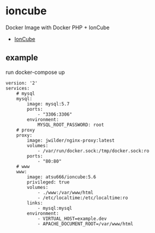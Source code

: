 # ioncube

Docker Image with Docker PHP + IonCube

* [IonCube](https://www.ioncube.com/)

## example

run docker-compose up

```
version: '2'
services:
    # mysql
    mysql:
        image: mysql:5.7
        ports:
            - "3306:3306"
        environment:
            MYSQL_ROOT_PASSWORD: root
    # proxy
    proxy:
        image: jwilder/nginx-proxy:latest
        volumes:
            - /var/run/docker.sock:/tmp/docker.sock:ro
        ports:
            - "80:80"
    # www
    www:
        image: atsu666/ioncube:5.6
        privileged: true
        volumes:
            - ./www:/var/www/html
            - /etc/localtime:/etc/localtime:ro
        links:
            - mysql:mysql
        environment:
            - VIRTUAL_HOST=example.dev
            - APACHE_DOCUMENT_ROOT=/var/www/html
```

